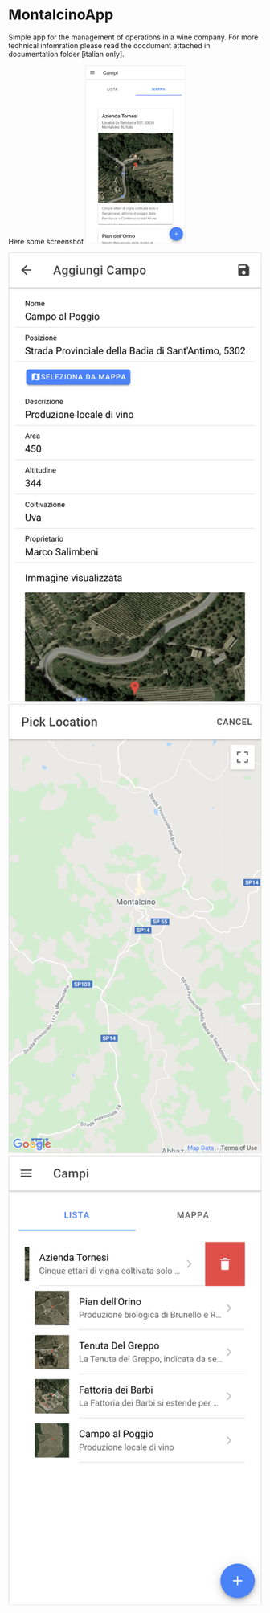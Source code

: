 # MontalcinoApp
Simple app for the management of operations in a wine company.
For more technical infomration please read the docdument attached in documentation folder [italian only].

Here some screenshot
<img src="./documentation/Screen1.png" alt="drawing" width="200"/>

![Image1](./documentation/Screen2.png)
![Image1](./documentation/Screen3.png)
![Image1](./documentation/Screen4.png)

